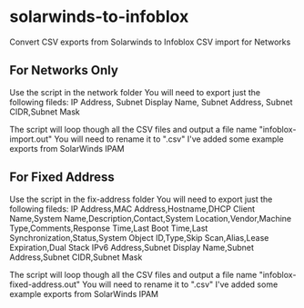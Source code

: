 # solarwinds-to-infoblox
Convert CSV exports from Solarwinds to Infoblox CSV import for Networks

## For Networks Only
Use the script in the network folder
You will need to export just the following fileds:
IP Address, Subnet Display Name, Subnet Address, Subnet CIDR,Subnet Mask

The script will loop though all the CSV files and output a file name "infoblox-import.out"
You will need to rename it to ".csv"
I've added some example exports from SolarWinds IPAM


## For Fixed Address
Use the script in the fix-address folder
You will need to export just the following fileds:
IP Address,MAC Address,Hostname,DHCP Client Name,System Name,Description,Contact,System Location,Vendor,Machine Type,Comments,Response Time,Last Boot Time,Last Synchronization,Status,System Object ID,Type,Skip Scan,Alias,Lease Expiration,Dual Stack IPv6 Address,Subnet Display Name,Subnet Address,Subnet CIDR,Subnet Mask

The script will loop though all the CSV files and output a file name "infoblox-fixed-address.out"
You will need to rename it to ".csv"
I've added some example exports from SolarWinds IPAM